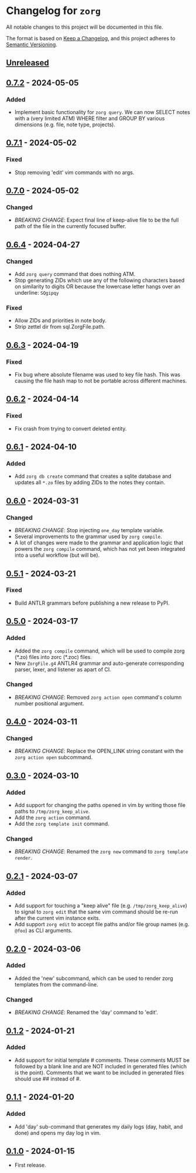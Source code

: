 # Changelog for `zorg`

All notable changes to this project will be documented in this file.

The format is based on [Keep a Changelog], and this project adheres to
[Semantic Versioning].

[Keep a Changelog]: https://keepachangelog.com/en/1.0.0/
[Semantic Versioning]: https://semver.org/


## [Unreleased](https://github.com/bbugyi200/zorg/compare/0.7.2...HEAD)


## [0.7.2](https://github.com/bbugyi200/zorg/compare/0.7.1...0.7.2) - 2024-05-05

### Added

* Implement basic functionality for `zorg query`. We can now SELECT notes with
  a (very limited ATM) WHERE filter and GROUP BY various dimensions (e.g. file,
  note type, projects).


## [0.7.1](https://github.com/bbugyi200/zorg/compare/0.7.0...0.7.1) - 2024-05-02

### Fixed

* Stop removing 'edit' vim commands with no args.


## [0.7.0](https://github.com/bbugyi200/zorg/compare/0.6.4...0.7.0) - 2024-05-02

### Changed

* *BREAKING CHANGE*: Expect final line of keep-alive file to be the full path
  of the file in the currently focused buffer.


## [0.6.4](https://github.com/bbugyi200/zorg/compare/0.6.3...0.6.4) - 2024-04-27

### Changed

* Add `zorg query` command that does nothing ATM.
* Stop generating ZIDs which use any of the following characters based on
  similarity to digits OR because the lowercase letter hangs over an underline: `SQgipqy`

### Fixed

* Allow ZIDs and priorities in note body.
* Strip zettel dir from sql.ZorgFile.path.


## [0.6.3](https://github.com/bbugyi200/zorg/compare/0.6.2...0.6.3) - 2024-04-19

### Fixed

* Fix bug where absolute filename was used to key file hash. This was causing
  the file hash map to not be portable across different machines.


## [0.6.2](https://github.com/bbugyi200/zorg/compare/0.6.1...0.6.2) - 2024-04-14

### Fixed

* Fix crash from trying to convert deleted entity.


## [0.6.1](https://github.com/bbugyi200/zorg/compare/0.6.0...0.6.1) - 2024-04-10

### Added

* Add `zorg db create` command that creates a sqlite database and updates all
  `*.zo` files by adding ZIDs to the notes they contain.


## [0.6.0](https://github.com/bbugyi200/zorg/compare/0.5.1...0.6.0) - 2024-03-31

### Changed

* *BREAKING CHANGE*: Stop injecting `one_day` template variable.
* Several improvements to the grammar used by `zorg compile`.
* A lot of changes were made to the grammar and application logic that powers
  the `zorg compile` command, which has not yet been integrated into a useful
  workflow (but will be).


## [0.5.1](https://github.com/bbugyi200/zorg/compare/0.5.0...0.5.1) - 2024-03-21

### Fixed

* Build ANTLR grammars before publishing a new release to PyPI.


## [0.5.0](https://github.com/bbugyi200/zorg/compare/0.4.0...0.5.0) - 2024-03-17

### Added

* Added the `zorg compile` command, which will be used to compile zorg (\*.zo)
  files into zorc (\*.zoc) files.
* New `ZorgFile.g4` ANTLR4 grammar and auto-generate corresponding parser, lexer, and
  listener as apart of CI.

### Changed

* *BREAKING CHANGE*: Removed `zorg action open` command's column number
  positional argument.


## [0.4.0](https://github.com/bbugyi200/zorg/compare/0.3.0...0.4.0) - 2024-03-11

### Changed

* *BREAKING CHANGE*: Replace the OPEN\_LINK string constant with the `zorg
  action open` subcommand.


## [0.3.0](https://github.com/bbugyi200/zorg/compare/0.2.1...0.3.0) - 2024-03-10

### Added

* Add support for changing the paths opened in vim by writing those file paths
  to `/tmp/zorg_keep_alive`.
* Add the `zorg action` command.
* Add the `zorg template init` command.

### Changed

* *BREAKING CHANGE*: Renamed the `zorg new` command to `zorg template render`.


## [0.2.1](https://github.com/bbugyi200/zorg/compare/0.2.0...0.2.1) - 2024-03-07

### Added

* Add support for touching a "keep alive" file (e.g. `/tmp/zorg_keep_alive`) to
  signal to `zorg edit` that the same vim command should be re-run after the
  current vim instance exits.
* Add support `zorg edit` to accept file paths and/or file group names (e.g.
  `@foo`) as CLI arguments.


## [0.2.0](https://github.com/bbugyi200/zorg/compare/0.1.2...0.2.0) - 2024-03-06

### Added

* Added the 'new' subcommand, which can be used to render zorg templates from
  the command-line.

### Changed

* *BREAKING CHANGE*: Renamed the 'day' command to 'edit'.


## [0.1.2](https://github.com/bbugyi200/zorg/compare/0.1.1...0.1.2) - 2024-01-21

### Added

* Add support for initial template # comments. These comments MUST be followed
  by a blank line and are NOT included in generated files (which is the point).
  Comments that we want to be included in generated files should use ## instead
  of #.


## [0.1.1](https://github.com/bbugyi200/zorg/compare/0.1.0...0.1.1) - 2024-01-20

### Added

* Add 'day' sub-command that generates my daily logs (day, habit, and done) and
  opens my day log in vim.


## [0.1.0](https://github.com/bbugyi200/zorg/releases/tag/0.1.0) - 2024-01-15

* First release.

